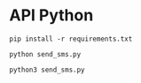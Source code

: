 # API Python

``` pip install -r requirements.txt ```

```python send_sms.py```

```python3 send_sms.py```
